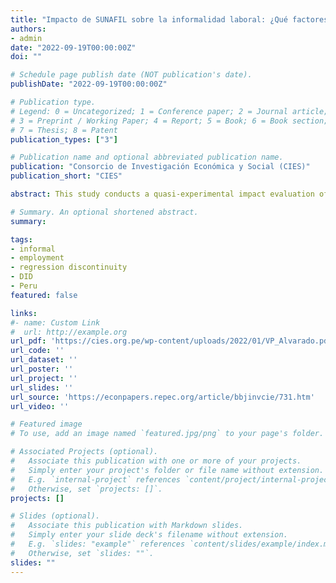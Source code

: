 ```yaml
---
title: "Impacto de SUNAFIL sobre la informalidad laboral: ¿Qué factores ayudaron a que sea más efectiva?"
authors:
- admin
date: "2022-09-19T00:00:00Z"
doi: ""

# Schedule page publish date (NOT publication's date).
publishDate: "2022-09-19T00:00:00Z"

# Publication type.
# Legend: 0 = Uncategorized; 1 = Conference paper; 2 = Journal article;
# 3 = Preprint / Working Paper; 4 = Report; 5 = Book; 6 = Book section;
# 7 = Thesis; 8 = Patent
publication_types: ["3"]

# Publication name and optional abbreviated publication name.
publication: "Consorcio de Investigación Económica y Social (CIES)"
publication_short: "CIES"

abstract: This study conducts a quasi-experimental impact evaluation of the start-up of Sunafil on labor informality variables. Sunafil changed the institutional environment mainly by increasing labor inspection expenses. Leveraging the time and geographical variation of Sunafil, differences in difference with multiple time periods, discontinuous regression, and differences in discontinuities were used. It is found that Sunafil reduced the probability of not having health insurance (18 pp.), not having a work contract (23 pp.), and receiving less than the minimum wage (9 pp.). The effects are similar in the formal sector. Likewise, the effect is different depending on the worker’s gender and the intensity of expenditure on inspections and payroll.

# Summary. An optional shortened abstract.
summary: 

tags:
- informal
- employment
- regression discontinuity
- DID
- Peru
featured: false

links:
#- name: Custom Link
#  url: http://example.org
url_pdf: 'https://cies.org.pe/wp-content/uploads/2022/01/VP_Alvarado.pdf'
url_code: ''
url_dataset: ''
url_poster: ''
url_project: ''
url_slides: ''
url_source: 'https://econpapers.repec.org/article/bbjinvcie/731.htm'
url_video: ''

# Featured image
# To use, add an image named `featured.jpg/png` to your page's folder. 

# Associated Projects (optional).
#   Associate this publication with one or more of your projects.
#   Simply enter your project's folder or file name without extension.
#   E.g. `internal-project` references `content/project/internal-project/index.md`.
#   Otherwise, set `projects: []`.
projects: []

# Slides (optional).
#   Associate this publication with Markdown slides.
#   Simply enter your slide deck's filename without extension.
#   E.g. `slides: "example"` references `content/slides/example/index.md`.
#   Otherwise, set `slides: ""`.
slides: ""
---
```

